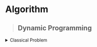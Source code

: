 # Algorithm

>## Dynamic Programming

<details markdown = "1"><summary>Classical Problem</summary>
 
  [1.DP on Grid: ](https://pastebin.com/yXdsbtSn/) 

  [Problem-02 : ](https://atcoder.jp/contests/dp/tasks/dp_d) [My Solution](https://atcoder.jp/contests/dp/submissions/44843831)


</details>
